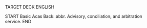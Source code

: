 TARGET DECK
ENGLISH

START
Basic
Acas
Back: abbr. Advisory, conciliation, and arbitration service.
END
